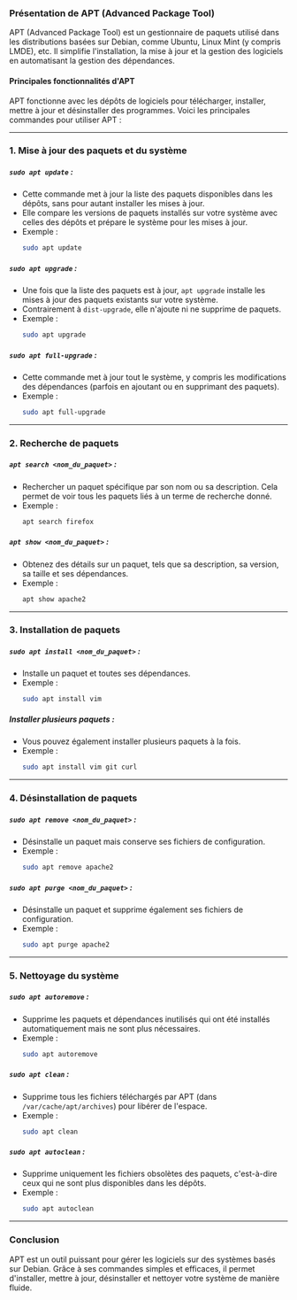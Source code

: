 ### Présentation de **APT** (Advanced Package Tool)

APT (Advanced Package Tool) est un gestionnaire de paquets utilisé dans les distributions basées sur Debian, comme Ubuntu, Linux Mint (y compris LMDE), etc. Il simplifie l'installation, la mise à jour et la gestion des logiciels en automatisant la gestion des dépendances.

#### Principales fonctionnalités d'APT
APT fonctionne avec les dépôts de logiciels pour télécharger, installer, mettre à jour et désinstaller des programmes. Voici les principales commandes pour utiliser APT :

---

### 1. **Mise à jour des paquets et du système**

##### **`sudo apt update`** :
   - Cette commande met à jour la liste des paquets disponibles dans les dépôts, sans pour autant installer les mises à jour.
   - Elle compare les versions de paquets installés sur votre système avec celles des dépôts et prépare le système pour les mises à jour.
   - Exemple :
     ```bash
     sudo apt update
     ```

##### **`sudo apt upgrade`** :
   - Une fois que la liste des paquets est à jour, `apt upgrade` installe les mises à jour des paquets existants sur votre système.
   - Contrairement à `dist-upgrade`, elle n'ajoute ni ne supprime de paquets.
   - Exemple :
     ```bash
     sudo apt upgrade
     ```

##### **`sudo apt full-upgrade`** :
   - Cette commande met à jour tout le système, y compris les modifications des dépendances (parfois en ajoutant ou en supprimant des paquets).
   - Exemple :
     ```bash
     sudo apt full-upgrade
     ```

---

### 2. **Recherche de paquets**

##### **`apt search <nom_du_paquet>`** :
   - Rechercher un paquet spécifique par son nom ou sa description. Cela permet de voir tous les paquets liés à un terme de recherche donné.
   - Exemple :
     ```bash
     apt search firefox
     ```

##### **`apt show <nom_du_paquet>`** :
   - Obtenez des détails sur un paquet, tels que sa description, sa version, sa taille et ses dépendances.
   - Exemple :
     ```bash
     apt show apache2
     ```

---

### 3. **Installation de paquets**

##### **`sudo apt install <nom_du_paquet>`** :
   - Installe un paquet et toutes ses dépendances.
   - Exemple :
     ```bash
     sudo apt install vim
     ```

##### **Installer plusieurs paquets** :
   - Vous pouvez également installer plusieurs paquets à la fois.
   - Exemple :
     ```bash
     sudo apt install vim git curl
     ```

---

### 4. **Désinstallation de paquets**

##### **`sudo apt remove <nom_du_paquet>`** :
   - Désinstalle un paquet mais conserve ses fichiers de configuration.
   - Exemple :
     ```bash
     sudo apt remove apache2
     ```

##### **`sudo apt purge <nom_du_paquet>`** :
   - Désinstalle un paquet et supprime également ses fichiers de configuration.
   - Exemple :
     ```bash
     sudo apt purge apache2
     ```

---

### 5. **Nettoyage du système**

##### **`sudo apt autoremove`** :
   - Supprime les paquets et dépendances inutilisés qui ont été installés automatiquement mais ne sont plus nécessaires.
   - Exemple :
     ```bash
     sudo apt autoremove
     ```

##### **`sudo apt clean`** :
   - Supprime tous les fichiers téléchargés par APT (dans `/var/cache/apt/archives`) pour libérer de l'espace.
   - Exemple :
     ```bash
     sudo apt clean
     ```

##### **`sudo apt autoclean`** :
   - Supprime uniquement les fichiers obsolètes des paquets, c'est-à-dire ceux qui ne sont plus disponibles dans les dépôts.
   - Exemple :
     ```bash
     sudo apt autoclean
     ```

---

### Conclusion
APT est un outil puissant pour gérer les logiciels sur des systèmes basés sur Debian. Grâce à ses commandes simples et efficaces, il permet d'installer, mettre à jour, désinstaller et nettoyer votre système de manière fluide.
